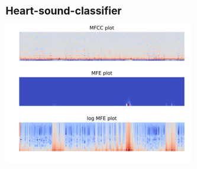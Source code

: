 # Heart-sound-classifier



<img align="center" src="https://github.com/debjyotiC/Heart-sound-classifier/blob/main/images/features.png">
